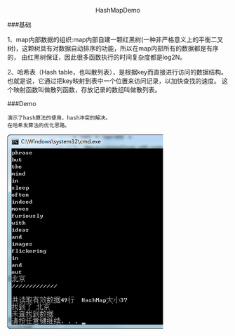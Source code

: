 
<p align="center">HashMapDemo</p>


###基础

1、map内部数据的组织:map内部自建一颗红黑树(一种非严格意义上的平衡二叉树)，这颗树具有对数据自动排序的功能，所以在map内部所有的数据都是有序的，
由红黑树保证，因此很多函数执行的时间复杂度都是log2N。

2、哈希表（Hash table，也叫散列表），是根据key而直接进行访问的数据结构。
也就是说，它通过把key映射到表中一个位置来访问记录，以加快查找的速度。
这个映射函数叫做散列函数，存放记录的数组叫做散列表。

###Demo

    演示了hash算法的使用，hash冲突的解决。
    在哈希发算法的优化思路。



![snatshot.png](snatshot.png)












